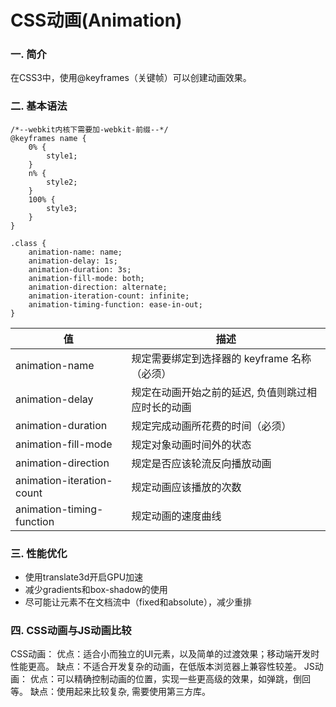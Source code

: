 # CSS动画(Animation)

### 一. 简介
在CSS3中，使用@keyframes（关键帧）可以创建动画效果。

### 二. 基本语法
    /*--webkit内核下需要加-webkit-前缀--*/
    @keyframes name {
        0% {
            style1;
        }
        n% {
            style2;
        }
        100% {
            style3;
        }
    }

    .class {
        animation-name: name;
        animation-delay: 1s;
        animation-duration: 3s;
        animation-fill-mode: both;
        animation-direction: alternate;
        animation-iteration-count: infinite;
        animation-timing-function: ease-in-out;
    }

值|描述
---|---
animation-name|规定需要绑定到选择器的 keyframe 名称（必须）
animation-delay|规定在动画开始之前的延迟, 负值则跳过相应时长的动画
animation-duration|规定完成动画所花费的时间（必须）
animation-fill-mode|规定对象动画时间外的状态
animation-direction|规定是否应该轮流反向播放动画
animation-iteration-count|规定动画应该播放的次数
animation-timing-function|规定动画的速度曲线

### 三. 性能优化
* 使用translate3d开启GPU加速
* 减少gradients和box-shadow的使用
* 尽可能让元素不在文档流中（fixed和absolute），减少重排

### 四. CSS动画与JS动画比较
CSS动画：
优点：适合小而独立的UI元素，以及简单的过渡效果；移动端开发时性能更高。
缺点：不适合开发复杂的动画，在低版本浏览器上兼容性较差。
JS动画：
优点：可以精确控制动画的位置，实现一些更高级的效果，如弹跳，倒回等。
缺点：使用起来比较复杂, 需要使用第三方库。